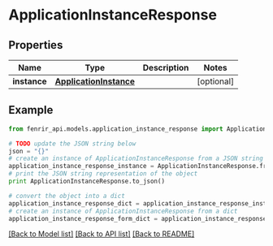 # ApplicationInstanceResponse


## Properties

Name | Type | Description | Notes
------------ | ------------- | ------------- | -------------
**instance** | [**ApplicationInstance**](ApplicationInstance.md) |  | [optional] 

## Example

```python
from fenrir_api.models.application_instance_response import ApplicationInstanceResponse

# TODO update the JSON string below
json = "{}"
# create an instance of ApplicationInstanceResponse from a JSON string
application_instance_response_instance = ApplicationInstanceResponse.from_json(json)
# print the JSON string representation of the object
print ApplicationInstanceResponse.to_json()

# convert the object into a dict
application_instance_response_dict = application_instance_response_instance.to_dict()
# create an instance of ApplicationInstanceResponse from a dict
application_instance_response_form_dict = application_instance_response.from_dict(application_instance_response_dict)
```
[[Back to Model list]](../README.md#documentation-for-models) [[Back to API list]](../README.md#documentation-for-api-endpoints) [[Back to README]](../README.md)


